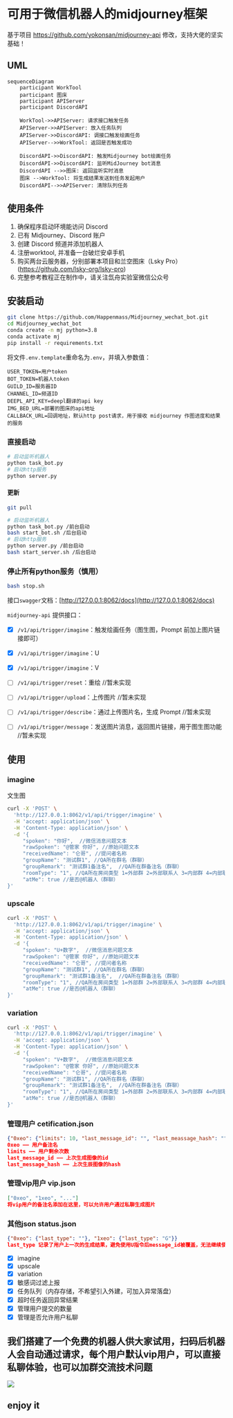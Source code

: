 # 可用于微信机器人的midjourney框架

基于项目 https://github.com/yokonsan/midjourney-api 修改，支持大佬的坚实基础！

## UML

```mermaid
sequenceDiagram
    participant WorkTool
    participant 图床
    participant APIServer
    participant DiscordAPI

    WorkTool->>APIServer: 请求接口触发任务
    APIServer->>APIServer: 放入任务队列
    APIServer->>DiscordAPI: 调接口触发绘画任务
    APIServer-->>WorkTool: 返回是否触发成功

    DiscordAPI->>DiscordAPI: 触发Midjourney bot绘画任务
    DiscordAPI->>DiscordAPI: 监听MidJourney bot消息
    DiscordAPI -->>图床: 返回监听实时消息
    图床 -->WorkTool: 将生成结果发送到任务发起用户
    DiscordAPI-->>APIServer: 清除队列任务
```

## 使用条件

1. 确保程序启动环境能访问 Discord
2. 已有 Midjourney、Discord 账户
3. 创建 Discord 频道并添加机器人
4. 注册worktool, 并准备一台破烂安卓手机
5. 购买两台云服务器，分别部署本项目和兰空图床（Lsky Pro）(https://github.com/lsky-org/lsky-pro)
6. 完整参考教程正在制作中，请关注氙舟实验室微信公众号


## 安装启动

```bash
git clone https://github.com/Happenmass/Midjourney_wechat_bot.git
cd Midjourney_wechat_bot
conda create -n mj python=3.8
conda activate mj
pip install -r requirements.txt
```

将文件`.env.template`重命名为`.env`，并填入参数值：

```
USER_TOKEN=用户token
BOT_TOKEN=机器人token
GUILD_ID=服务器ID
CHANNEL_ID=频道ID
DEEPL_API_KEY=deepl翻译的api key
IMG_BED_URL=部署的图床的api地址
CALLBACK_URL=回调地址，默认http post请求，用于接收 midjourney 作图进度和结果的服务
```

### 直接启动

```bash
# 启动监听机器人
python task_bot.py
# 启动http服务
python server.py
```

#### 更新

```bash
git pull

# 启动监听机器人
python task_bot.py /前台启动
bash start_bot.sh /后台启动
# 启动http服务
python server.py /前台启动
bash start_server.sh /后台启动
```
### 停止所有python服务（慎用）
```bash
bash stop.sh
```

接口`swagger`文档：[http://127.0.0.1:8062/docs](http://127.0.0.1:8062/docs)

`midjourney-api` 提供接口：

- [x]  `/v1/api/trigger/imagine`：触发绘画任务（图生图，Prompt 前加上图片链接即可）
- [x]  `/v1/api/trigger/imagine`：U
- [x]  `/v1/api/trigger/imagine`：V
- [ ]  `/v1/api/trigger/reset`：重绘       //暂未实现
- [ ]  `/v1/api/trigger/upload`：上传图片   //暂未实现
- [ ]  `/v1/api/trigger/describe`：通过上传图片名，生成 Prompt    //暂未实现
- [ ] `/v1/api/trigger/message`：发送图片消息，返回图片链接，用于图生图功能     //暂未实现


## 使用

### imagine

文生图

```bash
curl -X 'POST' \
  'http://127.0.0.1:8062/v1/api/trigger/imagine' \
  -H 'accept: application/json' \
  -H 'Content-Type: application/json' \
  -d '{ 
     "spoken": "你好",  //微信消息问题文本
     "rawSpoken": "@管家 你好", //原始问题文本
     "receivedName": "仑哥", //提问者名称
     "groupName": "测试群1", //QA所在群名（群聊）
     "groupRemark": "测试群1备注名",  //QA所在群备注名（群聊）
     "roomType": "1", //QA所在房间类型 1=外部群 2=外部联系人 3=内部群 4=内部联系人
     "atMe": true //是否@机器人（群聊）
}'
```

### upscale

```bash
curl -X 'POST' \
  'http://127.0.0.1:8062/v1/api/trigger/imagine' \
  -H 'accept: application/json' \
  -H 'Content-Type: application/json' \
  -d '{ 
     "spoken": "U+数字",  //微信消息问题文本
     "rawSpoken": "@管家 你好", //原始问题文本
     "receivedName": "仑哥", //提问者名称
     "groupName": "测试群1", //QA所在群名（群聊）
     "groupRemark": "测试群1备注名",  //QA所在群备注名（群聊）
     "roomType": "1", //QA所在房间类型 1=外部群 2=外部联系人 3=内部群 4=内部联系人
     "atMe": true //是否@机器人（群聊）
}'
```
### variation

```bash
curl -X 'POST' \
  'http://127.0.0.1:8062/v1/api/trigger/imagine' \
  -H 'accept: application/json' \
  -H 'Content-Type: application/json' \
  -d '{ 
     "spoken": "V+数字",  //微信消息问题文本
     "rawSpoken": "@管家 你好", //原始问题文本
     "receivedName": "仑哥", //提问者名称
     "groupName": "测试群1", //QA所在群名（群聊）
     "groupRemark": "测试群1备注名",  //QA所在群备注名（群聊）
     "roomType": "1", //QA所在房间类型 1=外部群 2=外部联系人 3=内部群 4=内部联系人
     "atMe": true //是否@机器人（群聊）
}'
```

### 管理用户  cetification.json
```json
{"0xeo": {"limits": 10, "last_message_id": "", "last_meassage_hash": ""}}
0xeo —— 用户备注名
limits —— 用户剩余次数
last_message_id —— 上次生成图像的id
last_message_hash —— 上次生辰图像的hash
```
### 管理vip用户 vip.json
```json
["0xeo", "1xeo", "..."]
将vip用户的备注名添加在这里，可以允许用户通过私聊生成图片
```
### 其他json status.json
```json
{"0xeo": {"last_type": ""}, "1xeo": {"last_type": "G"}}
last_type 记录了用户上一次的生成结果，避免使用U指令后message_id被覆盖，无法继续使用V指令的问题
```
- [x] imagine
- [x] upscale
- [x] variation
- [x] 敏感词过滤上报
- [x] 任务队列（内存存储，不希望引入外建，可加入异常落盘）
- [x] 超时任务返回异常结果
- [x] 管理用户提交的数量
- [x] 管理是否允许用户私聊

## 我们搭建了一个免费的机器人供大家试用，扫码后机器人会自动通过请求，每个用户默认vip用户，可以直接私聊体验，也可以加群交流技术问题

![](https://github.com/Happenmass/Imagestore/blob/main/1.jpeg)
## enjoy it
